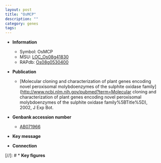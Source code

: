 ```yaml
---
layout: post
title: "OsMCP"
description: ""
category: genes
tags: 
---
```


* **Information**  
    + Symbol: OsMCP  
    + MSU: [LOC_Os08g41830](http://rice.uga.edu/cgi-bin/ORF_infopage.cgi?orf=LOC_Os08g41830)  
    + RAPdb: [Os08g0530400](https://rapdb.dna.affrc.go.jp/locus/?name=Os08g0530400)  

* **Publication**  
    + [Molecular cloning and characterization of plant genes encoding novel peroxisomal molybdoenzymes of the sulphite oxidase family](http://www.ncbi.nlm.nih.gov/pubmed?term=Molecular cloning and characterization of plant genes encoding novel peroxisomal molybdoenzymes of the sulphite oxidase family%5BTitle%5D), 2002, J Exp Bot.

* **Genbank accession number**  
    + [AB071966](http://www.ncbi.nlm.nih.gov/nuccore/AB071966)

* **Key message**  

* **Connection**  

[//]: # * **Key figures**  



